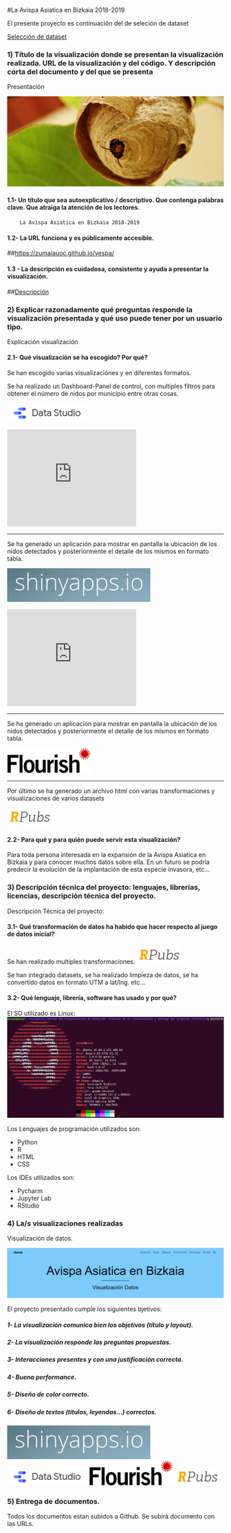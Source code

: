 #La Avispa Asiatica en Bizkaia 2018-2019


El presente proyecto es continuación del de seleción de dataset

[Selección de dataset](https://rpubs.com/zumaia/seleccion_de_datos)


### 1) Título de la visualización donde se presentan la visualización realizada. URL de la visualización y del código. Y descripción corta del documento y del que se presenta
Presentación


![](Vespa/www/banner_vespas.jpg)



#### 1.1- Un título que sea autoexplicativo / descriptivo. Que contenga palabras clave. Que atraiga la atención de los lectores.

        La Avispa Asiatica en Bizkaia 2018-2019

#### 1.2- La URL funciona y es públicamente accesible.

##https://zumaiauoc.github.io/vespa/


#### 1.3 - La descripción es cuidadosa, consistente y ayuda a presentar la visualización.

##[Descripción](https://github.com/zumaiaUOC/vespa/blob/main/index.md)

### 2) Explicar razonadamente qué preguntas responde la visualización presentada y qué uso puede tener por un usuario tipo.
Explicación visualización 

#### 2.1- Qué visualización se ha escogido? Por qué?

Se han escogido varias visualizaciónes y en diferentes formatos.


Se ha realizado un Dashboard-Panel de control, con multiples filtros para obtener el número de nidos por municipio entre otras cosas.

[![shinyapp](img/datastudio.png)](https://datastudio.google.com/u/0/reporting/05d2c7c4-58b6-448e-86f7-2829b7326f10/page/RbGNC?s=uzZi6wVBX-8)

<iframe width="300" height="225" src="https://datastudio.google.com/embed/reporting/05d2c7c4-58b6-448e-86f7-2829b7326f10/page/RbGNC" frameborder="0" style="border:0" allowfullscreen></iframe>

---

Se ha generado un aplicación para mostrar en pantalla la ubicación de los nidos detectados y posteriormente el detalle de los mismos en formato tabla.

[![shinyapp](img/shinyapp.png)](https://oscar-rojo-martin.shinyapps.io/Vespa/)

<iframe width="300" height="225" frameborder="no" src="https://oscar-rojo-martin.shinyapps.io/Vespa/"> </iframe>

---

Se ha generado un aplicación para mostrar en pantalla la ubicación de los nidos detectados y posteriormente el detalle de los mismos en formato tabla.  

[![flourish](img/flourish.png)](https://public.flourish.studio/story/883987/)  

<div class="flourish-embed" data-src="story/883987"><script src="https://public.flourish.studio/resources/embed.js"></script></div>

---

Por último se ha generado un archivo html con varias transformaciones y visualizaciones de varios datasets

[![shinyapp](img/rpubs.png)](https://rpubs.com/zumaia/vespa)

#### 2.2- Para qué y para quién puede servir esta visualización?

Para toda persona interesada en la expansión de la Avispa Asiatica en Bizkaia y para conocer muchos datos sobre ella.
En un futuro se podría predecir la evolución de la implantación de esta especie invasora, etc...

### 3) Descripción técnica del proyecto: lenguajes, librerías, licencias, descripción técnica del proyecto.
Descripción Técnica del proyecto:

#### 3.1- Qué transformación de datos ha habido que  hacer respecto al juego de datos inicial?
Se han realizado multiples transformaciones. 
[![shinyapp](img/rpubs.png)](https://rpubs.com/zumaia/vespa)

Se han integrado datasets, se ha realizado limpieza de datos, se ha convertido datos en formato UTM a lat/lng. etc...

#### 3.2- Qué lenguaje, librería, software has usado y por qué?

El SO utilizado es Linux:
![linux](img/linux.png)

Los Lenguajes de programación utilizados son:
- Python
- R
- HTML
- CSS

Los IDEs utilizados son:
- Pycharm
- Jupyter Lab
- RStudio

### 4) La/s visualizaciones realizadas
Visualización de datos.  

[![shinyapp](img/vespa.png)](https://zumaiauoc.github.io/vespa/)

El proyecto presentado cumple los siguientes bjetivos:
##### 1- La visualización comunica bien los objetivos (título y layout).
##### 2- La visualización responde las preguntas propuestas.
##### 3- Interacciones presentes y con una justificación correcta.
##### 4- Buena performance.
##### 5- Diseño de color correcto.
##### 6- Diseño de textos (títulos, leyendas...) correctos.

[![shinyapp](img/shinyapp.png)](https://oscar-rojo-martin.shinyapps.io/Vespa/)
[![datastudio](img/datastudio.png)](https://oscar-rojo-martin.shinyapps.io/Vespa/)
[![flourish](img/flourish.png)](https://public.flourish.studio/story/883987/)
[![rpubs](img/rpubs.png)](https://rpubs.com/zumaia/vespa)

### 5) Entrega de documentos.
 
Todos los documentos estan subidos a Github. Se subirá documento con las URLs.












